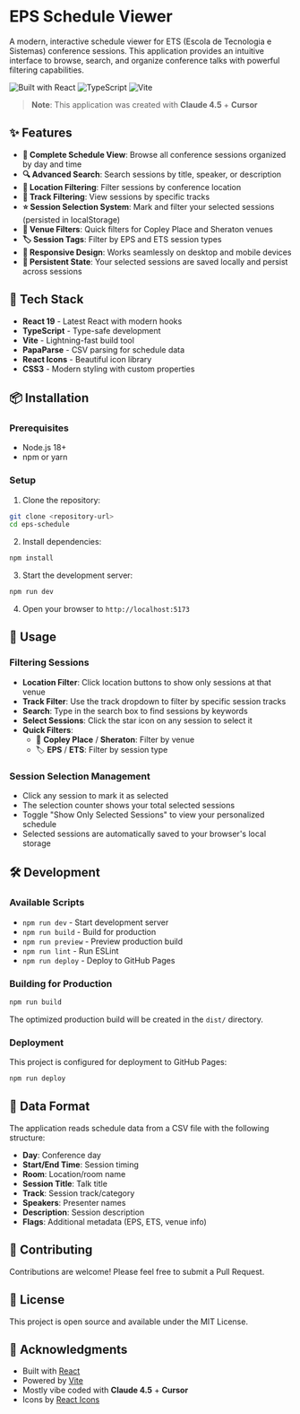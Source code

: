 # EPS Schedule Viewer

A modern, interactive schedule viewer for ETS (Escola de Tecnologia e Sistemas) conference sessions. This application provides an intuitive interface to browse, search, and organize conference talks with powerful filtering capabilities.

![Built with React](https://img.shields.io/badge/React-19.1-61dafb?logo=react)
![TypeScript](https://img.shields.io/badge/TypeScript-5.9-3178c6?logo=typescript)
![Vite](https://img.shields.io/badge/Vite-7.1-646cff?logo=vite)

> **Note**: This application was created with **Claude 4.5** + **Cursor**

## ✨ Features

- **📅 Complete Schedule View**: Browse all conference sessions organized by day and time
- **🔍 Advanced Search**: Search sessions by title, speaker, or description
- **📍 Location Filtering**: Filter sessions by conference location
- **🎯 Track Filtering**: View sessions by specific tracks
- **⭐ Session Selection System**: Mark and filter your selected sessions (persisted in localStorage)
- **🏢 Venue Filters**: Quick filters for Copley Place and Sheraton venues
- **🏷️ Session Tags**: Filter by EPS and ETS session types
- **📱 Responsive Design**: Works seamlessly on desktop and mobile devices
- **💾 Persistent State**: Your selected sessions are saved locally and persist across sessions

## 🚀 Tech Stack

- **React 19** - Latest React with modern hooks
- **TypeScript** - Type-safe development
- **Vite** - Lightning-fast build tool
- **PapaParse** - CSV parsing for schedule data
- **React Icons** - Beautiful icon library
- **CSS3** - Modern styling with custom properties

## 📦 Installation

### Prerequisites

- Node.js 18+
- npm or yarn

### Setup

1. Clone the repository:

```bash
git clone <repository-url>
cd eps-schedule
```

2. Install dependencies:

```bash
npm install
```

3. Start the development server:

```bash
npm run dev
```

4. Open your browser to `http://localhost:5173`

## 🎯 Usage

### Filtering Sessions

- **Location Filter**: Click location buttons to show only sessions at that venue
- **Track Filter**: Use the track dropdown to filter by specific session tracks
- **Search**: Type in the search box to find sessions by keywords
- **Select Sessions**: Click the star icon on any session to select it
- **Quick Filters**:
  - 🏢 **Copley Place** / **Sheraton**: Filter by venue
  - 🏷️ **EPS** / **ETS**: Filter by session type

### Session Selection Management

- Click any session to mark it as selected
- The selection counter shows your total selected sessions
- Toggle "Show Only Selected Sessions" to view your personalized schedule
- Selected sessions are automatically saved to your browser's local storage

## 🛠️ Development

### Available Scripts

- `npm run dev` - Start development server
- `npm run build` - Build for production
- `npm run preview` - Preview production build
- `npm run lint` - Run ESLint
- `npm run deploy` - Deploy to GitHub Pages

### Building for Production

```bash
npm run build
```

The optimized production build will be created in the `dist/` directory.

### Deployment

This project is configured for deployment to GitHub Pages:

```bash
npm run deploy
```

## 📄 Data Format

The application reads schedule data from a CSV file with the following structure:

- **Day**: Conference day
- **Start/End Time**: Session timing
- **Room**: Location/room name
- **Session Title**: Talk title
- **Track**: Session track/category
- **Speakers**: Presenter names
- **Description**: Session description
- **Flags**: Additional metadata (EPS, ETS, venue info)

## 🤝 Contributing

Contributions are welcome! Please feel free to submit a Pull Request.

## 📝 License

This project is open source and available under the MIT License.

## 🙏 Acknowledgments

- Built with [React](https://react.dev/)
- Powered by [Vite](https://vite.dev/)
- Mostly vibe coded with **Claude 4.5** + **Cursor**
- Icons by [React Icons](https://react-icons.github.io/react-icons/)
